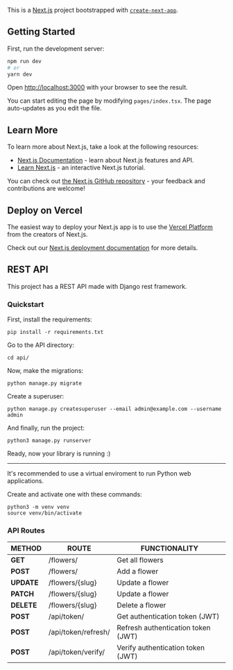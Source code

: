 This is a [Next.js](https://nextjs.org/) project bootstrapped with [`create-next-app`](https://github.com/vercel/next.js/tree/canary/packages/create-next-app).

## Getting Started

First, run the development server:

```bash
npm run dev
# or
yarn dev
```

Open [http://localhost:3000](http://localhost:3000) with your browser to see the result.

You can start editing the page by modifying `pages/index.tsx`. The page auto-updates as you edit the file.

## Learn More

To learn more about Next.js, take a look at the following resources:

- [Next.js Documentation](https://nextjs.org/docs) - learn about Next.js features and API.
- [Learn Next.js](https://nextjs.org/learn) - an interactive Next.js tutorial.

You can check out [the Next.js GitHub repository](https://github.com/vercel/next.js/) - your feedback and contributions are welcome!

## Deploy on Vercel

The easiest way to deploy your Next.js app is to use the [Vercel Platform](https://vercel.com/new?utm_medium=default-template&filter=next.js&utm_source=create-next-app&utm_campaign=create-next-app-readme) from the creators of Next.js.

Check out our [Next.js deployment documentation](https://nextjs.org/docs/deployment) for more details.

## REST API

This project has a REST API made with Django rest framework.

### Quickstart

First, install the requirements:

```
pip install -r requirements.txt
```

Go to the API directory:

```
cd api/
```

Now, make the migrations:

```
python manage.py migrate
```

Create a superuser:

```
python manage.py createsuperuser --email admin@example.com --username admin
```

And finally, run the project:

```
python3 manage.py runserver
```

Ready, now your library is running :)

---

It's recommended to use a virtual enviroment to run Python web applications.

Create and activate one with these commands:

```
python3 -m venv venv
source venv/bin/activate
```

### API Routes


| **METHOD**  | **ROUTE**                  | **FUNCTIONALITY**                  |
| ----------- | -------------------------- | ---------------------------------- |
| **GET**     | /flowers/                  | Get all flowers                    |
| **POST**    | /flowers/                  | Add a flower                       |
| **UPDATE**  | /flowers/{slug}            | Update a flower                    |
| **PATCH**   | /flowers/{slug}            | Update a flower                    |
| **DELETE**  | /flowers/{slug}            | Delete a flower                    |
| **POST**    | /api/token/                | Get authentication token (JWT)     |
| **POST**    | /api/token/refresh/        | Refresh authentication token (JWT) |
| **POST**    | /api/token/verify/         | Verify authentication token (JWT)  |